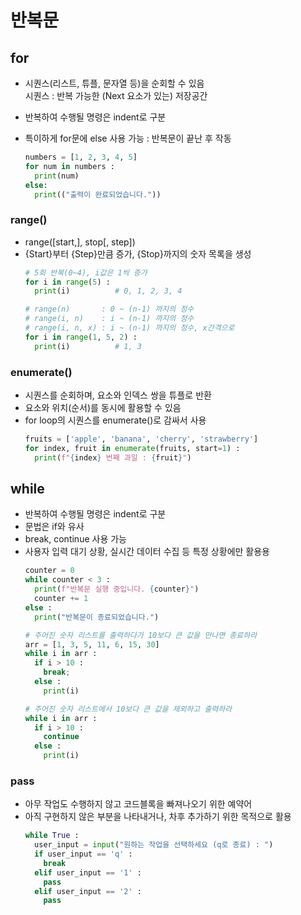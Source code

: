 # 반복문

## for
- 시퀀스(리스트, 튜플, 문자열 등)을 순회할 수 있음    
시퀀스 : 반복 가능한 (Next 요소가 있는) 저장공간
- 반복하여 수행될 명령은 indent로 구분
- 특이하게 for문에 else 사용 가능 : 반복문이 끝난 후 작동

  ```python
  numbers = [1, 2, 3, 4, 5]
  for num in numbers :
    print(num)
  else:
    print(("출력이 완료되었습니다."))
  ```
### range()
- range([start,], stop[, step])
- {Start}부터 {Step}만큼 증가, {Stop}까지의 숫자 목록을 생성
  ```python
  # 5회 반복(0~4), i값은 1씩 증가
  for i in range(5) :
    print(i)          # 0, 1, 2, 3, 4
  
  # range(n)       : 0 ~ (n-1) 까지의 정수
  # range(i, n)    : i ~ (n-1) 까지의 정수
  # range(i, n, x) : i ~ (n-1) 까지의 정수, x간격으로
  for i in range(1, 5, 2) :
    print(i)          # 1, 3
  ```
### enumerate()
- 시퀀스를 순회하며, 요소와 인덱스 쌍을 튜플로 반환
- 요소와 위치(순서)를 동시에 활용할 수 있음
- for loop의 시퀀스를 enumerate()로 감싸서 사용
  ```python
  fruits = ['apple', 'banana', 'cherry', 'strawberry']
  for index, fruit in enumerate(fruits, start=1) :
    print(f"{index} 번째 과일 : {fruit}")
  ```


## while
- 반복하여 수행될 명령은 indent로 구분
- 문법은 if와 유사
- break, continue 사용 가능
- 사용자 입력 대기 상황, 실시간 데이터 수집 등 특정 상황에만 활용용
  ```python
  counter = 0
  while counter < 3 :
    print(f"반복문 실행 중입니다. {counter}")
    counter += 1
  else : 
    print("반복문이 종료되었습니다.")

  # 주어진 숫자 리스트를 출력하다가 10보다 큰 값을 만나면 종료하라
  arr = [1, 3, 5, 11, 6, 15, 30]
  while i in arr :
    if i > 10 :
      break;
    else :
      print(i)
  
  # 주어진 숫자 리스트에서 10보다 큰 값을 제외하고 출력하라
  while i in arr :
    if i > 10 :
      continue
    else :
      print(i)
  ```
### pass
- 아무 작업도 수행하지 않고 코드블록을 빠져나오기 위한 예약어
- 아직 구현하지 않은 부분을 나타내거나, 차후 추가하기 위한 목적으로 활용
  ```python
  while True :
    user_input = input("원하는 작업을 선택하세요 (q로 종료) : ")
    if user_input == 'q' :
      break
    elif user_input == '1' :
      pass
    elif user_input == '2' :
      pass
  ```